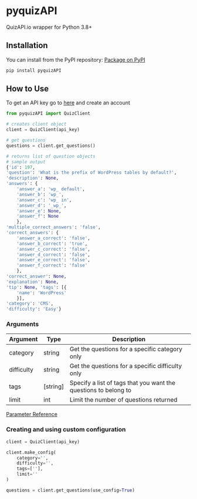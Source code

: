 # pyquizAPI
QuizAPI.io wrapper for Python 3.8+

## Installation
You can install from the PyPI repository: [Package on PyPI](https://pypi.org/project/pyquizAPI/)

```powershell
pip install pyquizAPI
```

## How to Use
To get an API key go to [here]("https://quizapi.io/") and create an account
```python
from pyquizAPI import QuizClient

# creates client object
client = QuizClient(api_key)

# get questions
questions = client.get_questions()

# returns list of question objects
# sample output
{'id': 197, 
'question': 'What is the prefix of WordPress tables by default?', 
'description': None, 
'answers': {
    'answer_a': 'wp_ default', 
    'answer_b': 'wp_', 
    'answer_c': 'wp_ in', 
    'answer_d': '_wp_', 
    'answer_e': None, 
    'answer_f': None
    }, 
'multiple_correct_answers': 'false', 
'correct_answers': {
    'answer_a_correct': 'false', 
    'answer_b_correct': 'true', 
    'answer_c_correct': 'false', 
    'answer_d_correct': 'false', 
    'answer_e_correct': 'false', 
    'answer_f_correct': 'false'
    }, 
'correct_answer': None, 
'explanation': None, 
'tip': None, 'tags': [{
    'name': 'WordPress'
    }], 
'category': 'CMS', 
'difficulty': 'Easy'}
```

### Arguments

| Argument | Type | Description |
| --- | --- | --- |
| category | string | Get the questions for a specific category only |
| difficulty | string | Get the questions for a specific difficulty only |
| tags | [string] | Specify a list of tags that you want the questions to belong to |
| limit | int | Limit the number of questions returned |

[Parameter Reference](https://quizapi.io/docs/1.0/parameters)

### Creating and using custom configuration

```python
client = QuizClient(api_key)

client.make_config(
    category='',
    difficulty='',
    tags=[''],
    limit=''
)

questions = client.get_questions(use_config=True)
```

